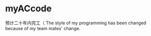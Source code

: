 # myACcode
预计二十年内完工（
The style of my programming has been changed because of my team mates' change.
